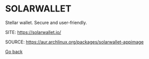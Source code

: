 # SOLARWALLET

 Stellar wallet. Secure and user-friendly.

 SITE: https://solarwallet.io/

 SOURCE: https://aur.archlinux.org/packages/solarwallet-appimage

 [Go back](https://portable-linux-apps.github.io/apps.html)
